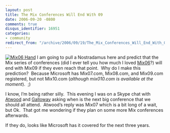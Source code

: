 ```yaml
---
layout: post
title: The Mix Conferences Will End With 09
date: 2006-09-20 -0800
comments: true
disqus_identifier: 16951
categories:
- community
redirect_from: "/archive/2006/09/19/The_Mix_Conferences_Will_End_With_09.aspx/"
---
```


[![Mix06
Hand](http://haacked.com/images/haacked_com/WindowsLiveWriter/TheMixConferencesWillEndWith09_14993/mix06_web_hand_thumb1.jpg)](http://haacked.com/images/haacked_com/WindowsLiveWriter/TheMixConferencesWillEndWith09_14993/mix06_web_hand3.jpg)
I am going to pull a Nostradamus here and predict that the Mix series of
conferences (did I ever tell you how much I loved
[Mix06](http://mix06.com/)?) will end with Mix09 if they even reach that
point.  Why do I make this prediction?  Because Microsoft has Mix07.com,
Mix08.com, and Mix09.com registered, but not Mix10.com (*although
mix010.com is available at the moment*).  ;)

I know, I’m being rather silly.  This evening I was on a Skype chat with
[Atwood](http://codinghorror.com/blog/) and
[Galloway](http://weblogs.asp.net/jgalloway/) asking when is the next
big conference that we should all attend.  Atwood’s reply was Mix07
which is a bit long of a wait, but Ok.  That got me wondering if they
plan on some more Mix conferences afterwards.

If they do, looks like Microsoft has it covered for the next three
years.

